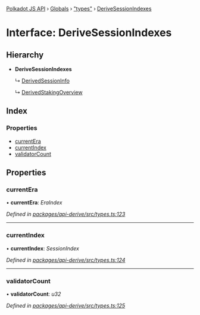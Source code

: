 [Polkadot JS API](../README.md) › [Globals](../globals.md) › ["types"](../modules/_types_.md) › [DeriveSessionIndexes](_types_.derivesessionindexes.md)

# Interface: DeriveSessionIndexes

## Hierarchy

* **DeriveSessionIndexes**

  ↳ [DerivedSessionInfo](_types_.derivedsessioninfo.md)

  ↳ [DerivedStakingOverview](_types_.derivedstakingoverview.md)

## Index

### Properties

* [currentEra](_types_.derivesessionindexes.md#currentera)
* [currentIndex](_types_.derivesessionindexes.md#currentindex)
* [validatorCount](_types_.derivesessionindexes.md#validatorcount)

## Properties

###  currentEra

• **currentEra**: *EraIndex*

*Defined in [packages/api-derive/src/types.ts:123](https://github.com/polkadot-js/api/blob/1f7b9f7f3/packages/api-derive/src/types.ts#L123)*

___

###  currentIndex

• **currentIndex**: *SessionIndex*

*Defined in [packages/api-derive/src/types.ts:124](https://github.com/polkadot-js/api/blob/1f7b9f7f3/packages/api-derive/src/types.ts#L124)*

___

###  validatorCount

• **validatorCount**: *u32*

*Defined in [packages/api-derive/src/types.ts:125](https://github.com/polkadot-js/api/blob/1f7b9f7f3/packages/api-derive/src/types.ts#L125)*
